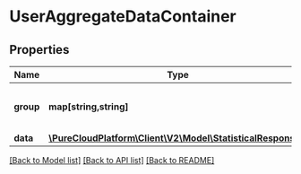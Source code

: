 # UserAggregateDataContainer

## Properties
Name | Type | Description | Notes
------------ | ------------- | ------------- | -------------
**group** | **map[string,string]** | A mapping from dimension to value | [optional] 
**data** | [**\PureCloudPlatform\Client\V2\Model\StatisticalResponse[]**](StatisticalResponse.md) |  | [optional] 

[[Back to Model list]](../README.md#documentation-for-models) [[Back to API list]](../README.md#documentation-for-api-endpoints) [[Back to README]](../README.md)



